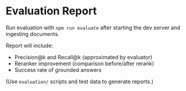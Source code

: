 # Evaluation Report

Run evaluation with `npm run evaluate` after starting the dev server and ingesting documents.

Report will include:
- Precision@k and Recall@k (approximated by evaluator)
- Reranker improvement (comparison before/after rerank)
- Success rate of grounded answers

(Use `evaluation/` scripts and test data to generate reports.)
